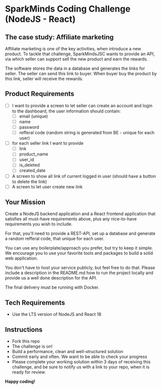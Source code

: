 # SparkMinds Coding Challenge (NodeJS - React)

## The case study: Affiliate marketing

Affiliate marketing is one of the key activities, when introduce a new product.
To tackle that challenge, SparkMindsJSC wants to provide an API, via which seller can support sell the new product and earn the rewards.

The software stores the data in a database and generates the links for seller. The seller can send this link to buyer. When buyer buy the product by this link, seller will receive the rewards.

## Product Requirements

- [ ] I want to provide a screen to let seller can create an account and login to the dashboard, the user information should contain:
  - [ ] email (unique)
  - [ ] name
  - [ ] password
  - [ ] refferal code (random string is generated from BE - unique for each user)
- [ ] for each seller link I want to provide
  - [ ] link
  - [ ] product_name
  - [ ] user_id
  - [ ] is_deleted
  - [ ] created_date
- [ ] A screen to show all link of current logged in user (should have a button to delete the link)
- [ ] A screen to let user create new link

## Your Mission

Create a NodeJS backend application and a React frontend application that satisfies all must-have requirements above, plus any nice-to-have requirements you wish to include.

For that, you'll need to provide a REST-API, set up a database and generate a random refferal code, that unique for each user.

You can use any boilerplate/approach you prefer, but try to keep it simple. We encourage you to use your favorite tools and packages to build a solid web application.

You don't have to host your service publicly, but feel free to do that.
Please include a description in the README.md how to run the project locally and provide us a well done description for the API.

The final delivery must be running with Docker.

## Tech Requirements

- Use the LTS version of NodeJS and React 18

## Instructions

- Fork this repo
- The challenge is on!
- Build a performance, clean and well-structured solution
- Commit early and often. We want to be able to check your progress
- Please complete your working solution within 3 days of receiving this challenge, and be sure to notify us with a link to your repo, when it is ready for review.

**Happy coding!**
